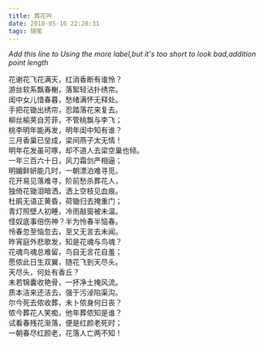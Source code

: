 ```yaml
---
title: 葬花吟
date: 2018-05-16 22:28:31
tags: 随笔
---
```

*Add this line to Using the more label,but it's too short to look bad,addition point length*
<!--more--> 
花谢花飞花满天，红消香断有谁怜？  
游丝软系飘春榭，落絮轻沾扑绣帘。   
闺中女儿惜春暮，愁绪满怀无释处。  
手把花锄出绣帘，忍踏落花来复去。  
柳丝榆荚自芳菲，不管桃飘与李飞；  
桃李明年能再发，明年闺中知有谁？  
三月香巢已垒成，梁间燕子太无情！  
明年花发虽可啄，却不道人去梁空巢也倾。  
一年三百六十日，风刀霜剑严相逼；  
明媚鲜妍能几时，一朝漂泊难寻觅。  
花开易见落难寻，阶前愁杀葬花人，  
独倚花锄泪暗洒，洒上空枝见血痕。  
杜鹃无语正黄昏，荷锄归去掩重门；  
青灯照壁人初睡，冷雨敲窗被未温。  
怪奴底事倍伤神？半为怜春半恼春。  
怜春忽至恼忽去，至又无言去未闻。  
昨宵庭外悲歌发，知是花魂与鸟魂？  
花魂鸟魂总难留，鸟自无言花自羞；  
愿侬此日生双翼，随花飞到天尽头。  
天尽头，何处有香丘？  
未若锦囊收艳骨，一抔净土掩风流。  
质本洁来还洁去，强于污淖陷渠沟。  
尔今死去侬收葬，未卜侬身何日丧？  
侬今葬花人笑痴，他年葬侬知是谁？  
试看春残花渐落，便是红颜老死时；  
一朝春尽红颜老，花落人亡两不知！ 